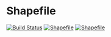 # Shapefile

[![Build Status](https://travis-ci.org/JuliaGeo/Shapefile.jl.svg)](https://travis-ci.org/JuliaGeo/Shapefile.jl)
[![Shapefile](http://pkg.julialang.org/badges/Shapefile_0.5.svg)](http://pkg.julialang.org/detail/Shapefile)
[![Shapefile](http://pkg.julialang.org/badges/Shapefile_0.6.svg)](http://pkg.julialang.org/detail/Shapefile)
